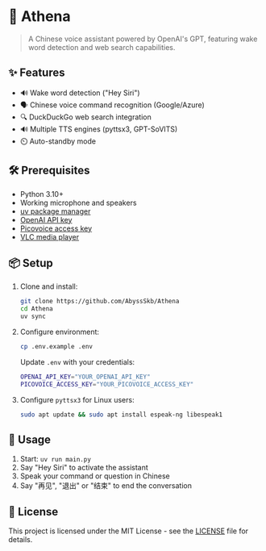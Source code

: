 # 🎤 Athena

> A Chinese voice assistant powered by OpenAI's GPT, featuring wake word detection and web search capabilities.

## ✨ Features

- 🔊 Wake word detection ("Hey Siri")
- 🗣️ Chinese voice command recognition (Google/Azure)
- 🔍 DuckDuckGo web search integration
- 🔊 Multiple TTS engines (pyttsx3, GPT-SoVITS)
- ⏲️ Auto-standby mode

## 🛠️ Prerequisites

- Python 3.10+
- Working microphone and speakers
- [uv package manager ](https://github.com/astral-sh/uv)
- [OpenAI API key](https://openai.com/api/)
- [Picovoice access key](https://console.picovoice.ai/)
- [VLC media player](https://www.videolan.org/)


## 📦 Setup

1. Clone and install:
   ```bash
   git clone https://github.com/AbyssSkb/Athena
   cd Athena
   uv sync
   ```
   
2. Configure environment:
   ```bash
   cp .env.example .env
   ```

   Update `.env` with your credentials:
   ```bash
   OPENAI_API_KEY="YOUR_OPENAI_API_KEY"
   PICOVOICE_ACCESS_KEY="YOUR_PICOVOICE_ACCESS_KEY"
   ```

3. Configure `pyttsx3` for Linux users:
   ```bash
   sudo apt update && sudo apt install espeak-ng libespeak1
   ```

## 🚀 Usage

1. Start: `uv run main.py`
2. Say "Hey Siri" to activate the assistant
3. Speak your command or question in Chinese
4. Say "再见", "退出" or "结束" to end the conversation

## 📝 License

This project is licensed under the MIT License - see the [LICENSE](LICENSE) file for details.

